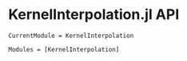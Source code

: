 # KernelInterpolation.jl API

```@meta
CurrentModule = KernelInterpolation
```

```@autodocs
Modules = [KernelInterpolation]
```
